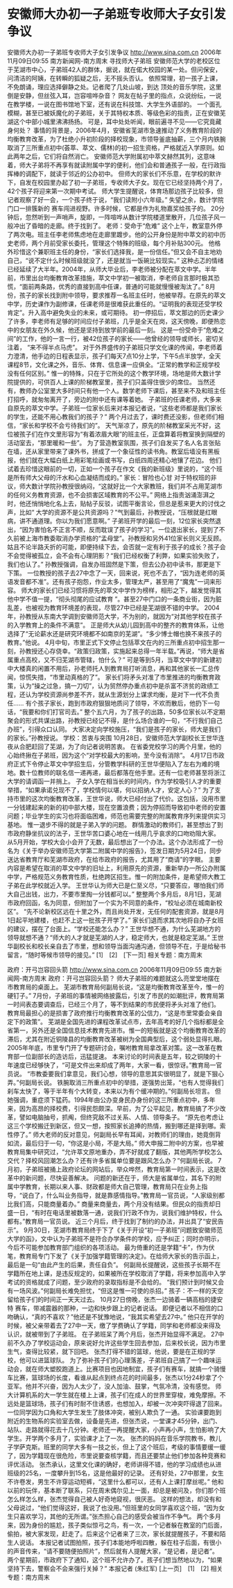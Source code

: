 # 安徽师大办初一子弟班专收师大子女引发争议

安徽师大办初一子弟班专收师大子女引发争议
http://www.sina.com.cn 2006年11月09日09:55 南方新闻网-南方周末
寻找师大子弟班
安徽师范大学的老校区位于芜湖市中心，子弟班42人的群体，据说，就在偌大校园的某一处。但问保安，问清洁的阿姨，在转瞬的狐疑之后，无不摇头否认。
依照常理，初一孩子上课，不免朗诵，理应选择僻静之处。记者爬了几处山坡，到达
顶处的音乐学院，这里倒是安静，但丝弦入耳，岂容喧哗杂音？
网友在帖子里的指点，众说纷纭，一说在教学楼，一说在图书馆地下室，还有说在科技馆、大学生外语部的。
一个面孔模糊，甚至已被妖魔化的子弟班，关于其特权本质、等级色彩的指责，正在安徽芜湖这个中部小城里沸沸扬扬。
可是，耳中处处听闻，眼前遍寻不见——它究竟藏身何处？
事情的背景是，2006年4月，安徽省芜湖市急速推动了义务教育阶段的均衡教育改革，为了杜绝小升初阶段的择校现象，市领导釜底抽薪，三个月内铁腕取消了三所重点初中(荟萃、萃文、儒林)的初一招生资格，严格就近入学原则。如此两年之后，它们将自然消亡。
安徽师范大学附属初中萃文赫然其列，这意味着，师大子弟将不再享有就读附属中学的便利，他们会和普通孩子一般，在行政指挥棒的调配下，就读于邻近的公办初中。
但师大的家长们不乐意，在学校的默许下，自发在校园里办起了初一子弟班，专收师大子女。现在它已经坚持两个月了，42个孩子将迎来第一次期中考试。
师大学生提醒说，体育场那边孩子比较多，但记者观察了好一会，一个孩子终于说，“我们读附小六年级。”
失望之余，数计学院门口一排簇新的
赛车闯进视野。许多时候，它都是作为礼物嘉奖给孩子的。
20分钟后，忽然听到一声哨声，旋即，一阵喧哗从数计学院楼道里散开，几位孩子风一般冲出了昏暗的走廊。终于找到了。
老师：受命于“危难”
这个上午，教室意外停了两次电。班主任李老师焦虑地在走廊里踱步。他的公开身份是附中萃文的初中历史老师，两个月前受家长委托，管理这个特殊的班级，每个月补贴300元。
他格外珍惜这个兼职班主任的身份，“家长们选择我，是一份信任。”但又会不自主地劝自己，“说不定什么时候班级就没了，还是就当一饭碗比较现实。”
这种忐忑的情绪已经延续了大半年。2004年，从师大毕业后，李老师被分配在萃文中学。半年前，市里出台均衡教育改革措施，萃文中学初一被取消，李老师自言那时极其恐慌，“面前两条路，优秀的直接到高中任课，普通的可能就慢慢被淘汰了。”
8月份，孩子的家长找到附中领导，要求推荐一名班主任时，他被举荐。在原先的萃文中学，历史课作为副修课，任课老师是很难获此重任的。“证明我的表现还受学校肯定”。升入高中避免失业的未来，或可期待。
初一停招后，萃文那边的历史课少了许多，李老师有足够的时间应付子弟班，几乎是全天在岗，这天傍晚，即便热恋中的女朋友在外久候，他还是坚持到放学前的最后一刻。
这是一份受命于“危难之间”的工作，他的一言一行，被42位孩子的家长——他曾经的领导或师长，密切关注着， “来不得半点马虎”。
对于外界盛传的子弟班只学文化课的传闻，李老师着力澄清，他手边的日程表显示，孩子们每天7点10分上学，下午5点半放学，全天课程8节，文化课之外，音乐、体育、信息课一应俱全。“正常的教学和正规学校没有任何区别。”
惟一的特殊，只在于它所处的这个教学环境，场地是师大数计学院提供的，可供百人上课的阶梯教室里，孩子们只盖得住很少的席位。
当然还有，教师办公室里大多时间只有他一个人。数学老师下课后，甚至来不及和班主任打招呼，就匆匆离开了，旁边的附中还有课等着她。
子弟班的任课老师，大多来自原先的萃文中学。子弟班一位家长后来对本报记者说，“这些老师都是我们家长的学生，还能不用心教我们的孩子？”
两个月过去了，课时费还没影，但老师们相信，“家长和学校不会亏待我们的”。
天气渐凉了，原先的阶梯教室采光不好，这位被孩子们在作文里形容为“有着浓眉大眼”的班主任，正盘算着将教室换到隔壁的活动室去，“那里暖和一些”。
为了营造教室氛围，孩子们自发买了名人名言张贴在墙，还从家里带来了课外书，拼成了一个象征性的读书角。教室后墙没有黑板报，他们就在大幅白纸上用彩笔绘画或书写，白纸四周还精心地镶了花边。
他们试着去珍惜这眼前的一切，正如一个孩子在作文《我的新班级》里说的，“这个班是所有师大父母的汗水和心血凝结而成的。”
家长：冒险也心甘
对于特权班的非议，师大数计学院孙教授很纳闷，“这就好比一个大家教班，我们并不占用芜湖市的任何义务教育资源，也不会损害区域教育的不公平。”
网络上指责汹涌澎湃之时，他还悄悄地化名上去，贴帖子反驳，试图平衡言论，但总是惹来更大的讨伐之声，比如“ 大学的资源不是公共资源吗？”气到最后，孙教授说，“压根就是红眼病，讲不通道理。你以为我们愿意啊。”
子弟班开学的最后一刻，12位家长突然退出，“因为害怕名不正言不顺，反而耽误了孩子的学习”。一位退出家长，提到了不久前被上海市教委取消办学资格的“孟母堂”。孙教授和另外41位家长则义无反顾。
姑且不论半路夭折的可能，即便持续下去，会否就一定有利于孩子的成长？孩子会不会觉得被孤立，会不会有心理阴影？“我们已经权衡了利弊，如果实验失败了，我们也认了。”
孙教授强调，自发办班固然是下策，但去公办初中读书，那更是下下策。
一位教授的孩子去27中念了一天，回来说，死也不去了，“因为连老师的英语发音都不准”。还有孩子抱怨，作业太多，管理太严，甚至用了“魔鬼”一词来形容。
师大的家长们已经习惯将原先的萃文中学作为榜样，相形之下，越发觉得其他中学不值一提，“彻头彻尾的应试教育 ”。甚至27中门口的一条商业街，因为脏乱差，也被视为教育环境差的表现，尽管27中已经是芜湖很不错的中学。
2004年，孙教授从东南大学调到安徽师范大学，不为别的，就因为“对其他学校在孩子的入学教育上的条件不满意”。
正是师大从幼儿园到高中的整齐的教育体系，让他选择了“无论薪水还是研究环境都不如南京的芜湖”。“多少博士帽也换不来孩子的教育。”他说。
4月中旬，市里正式下文停止包括萃文在内的三所重点初中招生那一刻，孙教授还心存侥幸。“政策归政策，实施起来总得一年半载。”再说，“师大是省属重点高校，又不归芜湖市管辖，怕什么？”
可是等到5月，当萃文中学的新建初中大楼真的闲置不用后，孙老师托人到教育局打听消息，再和其他家长一汇总传闻，惊慌失措，“市里动真格的了”。
家长们将矛头对准了市里推进的均衡教育政策，认为“操之过急，搞一刀切”，认为贸然停办重点初中是杀富不济贫的政绩工程，还认为学校资源尚参差不齐，就从生源划分上谋求均衡，是对下一代不负责任……
有个孩子家长，跑到市政府狠狠地质问了领导，不欢而散后，他扔下一句话，“我要和你们打官司去。”
整个五六月，为了孩子的出路，50多位家长以不定期聚会的形式共谋出路，孙教授已经记不得，是什么场合谁的一句，“不行我们自己办班”，引得众口认同。
大家决定向学校施压，“我们是孩子的家长，师大是我们的家长。”孙教授说。
学校：苦衷与突围
10月28日，安徽师范大学副校长王世华连夜从合肥赶回了芜湖，为了向记者说明苦衷。
在省委党校学习的两个月里，他的心始终揪在子弟班，因为这个“对学校最大的影响，至今没有消除”。
4月17日市政府正式下令停止萃文中学招生后，分管教学科研的王世华便陷入了左右为难的境地。数十位教师的联名信一递再递，最后都落在他手里。还有一位老师甚至将浙江大学的请调函一并捎上。
子女入学在相当长的时间内，作为学校吸引人才的重要举措，“如果承诺兑现不了，学校情何以堪，何以招纳人才，安定人心？”
为了支持市里的这次均衡教育改革，王世华说，师大已经付出了代价。这包括，没用市里一分钱建起来的新的初中部大楼，现在空置浪费；因为停招而导致初中老师的安置问题；毕业学生的实习也将面临困难，师范也需要完整的附属教育序列来提供实习基地。
惟一退步不得的就是子弟入学的问题。
群情激动的教师们，甚至想出了到市政府静坐抗议的法子，王世华苦口婆心地在一线用几乎哀求的口吻劝阻大家。
从5月开始，学校大会小会开了无数，最后想出了一个办法。这个办法形成了一份名为《关于举办安徽师范大学第二附属中学的报告》，签发日期为5月24日，同步送达省教育厅和芜湖市政府，在给市政府的报告，尤其用了“商请”的字眼。
主要内容是希望在取消的萃文中学的旧址上，利用原先的资源，重新举办一所公办附属中学，严格规范义务教育性质，杜绝跨区招生。惟一的附加条件，是希望师大教工子弟在此学校就近入学。
王世华认为师大已是仁至义尽，“只要答应，哪怕我们师大自己出钱，出力，不要市里掏一分钱都可以。”
整整两个多月后，8月1日，芜湖市政府回函，名为同意，但附加了一个实为不同意的条件，“校址必须在城南新校区”。
“先不论新校区远在十里之外，而且尚处开发，无任何的配套资源，就是8月1日起平地建楼，也赶不上这一批孩子开学了。”
家长们退而求其次地将自办子女班的建议，摆在了台面上。“学校还能怎么办？”
王世华想不通，为什么芜湖地方的领导就想不通？“师大的人才就是芜湖的人才，稳定师大，也就是稳定芜湖。”
王世华副校长和校长亲自去了市里，想和领导当面沟通沟通，但领导不在，于是给秘书留言，“随时等候市领导的接见。”
[1]　[2]　[下一页]
相关专题：南方周末 

政府：开弓岂容回头箭
http://www.sina.com.cn 2006年11月09日09:55 南方新闻网-南方周末
政府：开弓岂容回头箭？
师大子弟班的难题就这么亮堂堂地摆在市教育局的桌面上。
芜湖市教育局何副局长说，“这是均衡教育改革至今，惟一的硬钉子。”
7月份，子弟班的事情被网络披露后，引发了市民的如潮批评，教育局第一时间表态要调查后，已经三个月了，等不到结果的市民便将矛头对准了他们。
教育局最担心的是损害了政府推行均衡教育改革的公信力，“这是市里常委会亲自定下的政策”。
芜湖是全国先进的课程改革试点市，去年高考的好几个指标都是全省第一，另外还是全国信息技术教育先进市。惟一的短板就是这个均衡教育改革的滞后，尤其在附近铜陵县的均衡教育改革被树为全国典型后，这个弱处显得扎眼。
2005年年底，市里专门开了专题研讨会，嘱咐教育局拿改革对策。这一改革在教育部一位副部长的造访后，迅猛提速。
本来讨论的时间表是五年，较之铜陵的十年速度已经够快了，“可是文件出来却成了两年，大家一看，很惊讶。”教育局一官员说。
“市教委要我们拿意见，我们心想，领导的意思其实很明显了，就是下狠心弄。”何副局长说。
铁腕取消三所重点初中的举措，遂强势出笼，“也有人觉得我们刹车太快了，等于半年有个大转变，本来以为有个缓冲期的。”何副局长坦言。
但她强调，重症须下猛药。1994年由公办变身民办身份的这三所重点初中，多年来，因为高昂的择校费，引得民怨颇深。早前，为了公平起见，教育局搞了不少改革，譬如电脑抽号，抓阄，但终究敌不过关系、人情、领导条子。
“原先也考虑让这三个学校搬迁到新区，但又一想，按照家长追捧的热情，搬到哪还是择到哪。索性停了。”
师大老师的反对意见，何副局长早有耳闻，对教师们的理由，她竟倒背如流，最后归于一句，“你这是小局，不是大局。”
师大申报二附中的方案，也早被教育局集中研究过，“允许萃文原地重办，弄不好就成了翻版，其他两所学校怎么交代？择校风回潮怎么办？还有许多省属单位要是跟风怎么办？”何副局长说。
7月初，子弟班被捅上政府论坛的网站后，举众哗然，教育局第一时间表示，这是改革中的新问题，尽快妥善解决。
问题的新还在于，师大是省属单位，其名下的附属中学教育，长期以来人事、财政都是师大自己管理，教育局只在业务上指导，“说白了，什么叫业务指导，就是靠感情指导。”教育局一官员说，“人家级别都比我们高，只能商量着办。”
商量来商量去，两个月没有结果。但民众的指责却日盛一日，“有时在电话里被数落一通，说我们行政不作为，说我们维护特权，什么都有。”教育局一官员说。
近三个月后，终于找到了制约的办法，并出具了“安民告示”。
9月30日，芜湖市教育局终于下了《关于开设“初一子弟班”问题致安徽师范大学的函》，文中认为子弟班不是符合办学条件的学校，应予纠正；同时亦明示，今后不可能参加教育部门组织的各项活动。
最为倚重的还是学籍“卡”，作为伏笔，教育局专门下发了《关于加强学籍管理的决定》。在给师大家长的告示函上，最后是一句“由此产生的后果，责任自负”。
何副局长提醒说，这些孩子长期不在学籍所在地上课，是违反规定的，如果被所在学校取消了学籍，将来参加高中入学考试的资格就成了问题，至少政府的录取指标是不会给的。
“我们预计到时候又会有一场风波。”何副局长难免担忧，“但这是惟一可使的杀招。”
孩子：不一样的天空
留给孩子们的时间正一天天过去。
10月27日傍晚，张杰一边骑着一辆高档的捷安特
赛车，带减震器的那种，一边和快步跟上的记者说话。
即便记者以不相信的口吻确认，“真的不喜欢？”他还是不犹豫地说，“我其实希望去27中。”
他只在开学的时候，被父亲带着去了27中一天，缴了学费确认了学籍，同学和老师都没来得及认识，就被带到了子弟班。
在子弟班呆了两个月后，张杰开始显得不满足。
27中前不久办了学校运动会，原来说好允许这些学生回去参加，后来校长说，因为市里生气，查得比较紧，就下回吧。
张杰打得不错的篮球，他说，要是在正规的学校，他可以进篮球队。
为了弥补孩子们的心理落差，子弟班自己搞了一个趣味运动会，就在师大塑胶跑道上。比赛项目也因地制宜，孩子们有赛车，就搞一个骑慢车比赛，篮球场的长度，看谁从起点到终点花的时间最多，张杰以1分24秒拿了个亚军。他并不兴奋，因为人太少了，没人加油、鼓掌，气氛冷清，没有感觉。
师大计算机系的大一学生就在楼上上课，孩子们在成人的世界里穿梭，难免摩擦。不远处是篮球场，孩子们有时耐不住诱惑，也想加入，却被一次冲突吓得退了回来。一位同学因为口角和大学生发生了肢体冲突，被别人欺负了一通。
实验课要跑到附近的生物系的实验室去做，设备是先进，但张杰说，一堂课才45分钟，出门、站队、走路就得花去十几分钟。老师还一再提醒大家，小声再小声，生怕影响了大学生。开学两个多月了，实验课才上了一次。
张杰的妈妈在音乐学院教书，教儿子学萨克斯。班里的同学大多有一技之长，但上了这个班后，考级的事情要缓一缓了，因为学籍现在很危险，市里说要查核学籍，而且还要禁止他们参加各种竞赛和评优活动。
张杰承认，这里文化课的确好，老师讲得不错，他的学习成绩也从进班级的25名，一度攀升到15名，这是他最好的记录。
还有好处，27中那里，女生不许卷发，男生不许穿运动短裤，“这里什么都可以，还有人上课打摩丝呢。”
他和以前的玩伴，基本断了联系，只在周末偶尔见上一面，却总是被问及，你们那个班怎么样怎么样，张杰觉得自己被人好奇地窥视，很厌恶。
这样的想法，却没有和父母说过，“他们觉得这好，我说了也没用。”但班里的女同学喜欢这个班，“因为女生只喜欢学习，其他的无所谓。”张杰担心自己的感受会被当作不争气。
两个多月来，因为身份的尴尬，孩子类似惊弓之鸟，有一次，一个记者躲在教室的门后面，偷拍，被大家发现，赶走了。后来这个记者来了三次，家长就提醒孩子，不要和陌生人说话。
本报记者试图拍照，孩子们本能地呼啦四散，躲在柱子后面，有很小的声音传来，“请不要随便拍照片”，然后就有人提醒大家，“是记者，是记者”。
两个星期前，市政府下了通知，这个班不允许办了。孩子们想当然地以为，“如果坚持下去，警察会不会来强行关掉？”
本报记者 (朱红军)
[上一页]　[1]　[2]
相关专题：南方周末 

